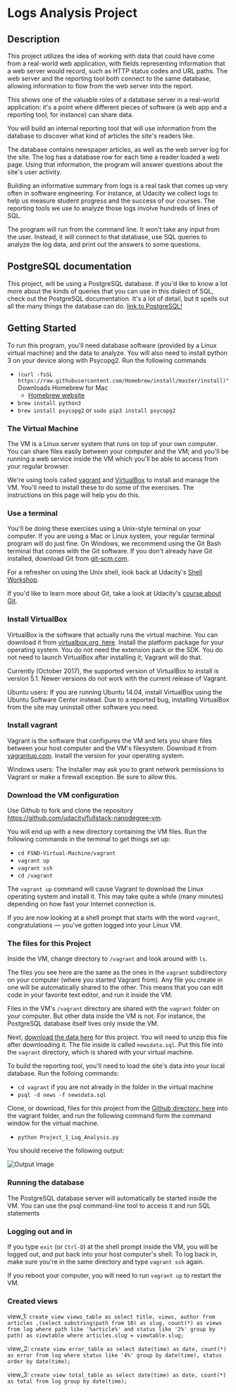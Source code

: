 # Logs Analysis Project
## Description
This project utilizes the idea of working with data that could have come from a real-world web application, with fields representing information that a web server would record, such as HTTP status codes and URL paths. The web server and the reporting tool both connect to the same database, allowing information to flow from the web server into the report.

This shows one of the valuable roles of a database server in a real-world application: it's a point where different pieces of software (a web app and a reporting tool, for instance) can share data.

You will build an internal reporting tool that will use information from the database to discover what kind of articles the site's readers like.

The database contains newspaper articles, as well as the web server log for the site. The log has a database row for each time a reader loaded a web page. Using that information, the program will answer questions about the site's user activity.

Building an informative summary from logs is a real task that comes up very often in software engineering. For instance, at Udacity we collect logs to help us measure student progress and the success of our courses. The reporting tools we use to analyze those logs involve hundreds of lines of SQL.

The program will run from the command line. It won't take any input from the user. Instead, it will connect to that database, use SQL queries to analyze the log data, and print out the answers to some questions.

## PostgreSQL documentation
This project, will be using a PostgreSQL database. If you'd like to know a lot more about the kinds of queries that you can use in this dialect of SQL, check out the PostgreSQL documentation. It's a lot of detail, but it spells out all the many things the database can do. [link to PostgreSQL!](https://www.postgresql.org/docs/9.5/index.html)

## Getting Started
To run this program, you'll need database software (provided by a Linux virtual machine) and the data to analyze. You will also need to install python 3 on your device along with Psycopg2. Run the following commands
* `(curl -fsSL https://raw.githubusercontent.com/Homebrew/install/master/install)"`Downloads Homebrew for Mac
  * [Homebrew website](https://brew.sh)
* `brew install python3`
* `brew install psycopg2` or `sudo pip3 install psycopg2`

### The Virtual Machine
The VM is a Linux server system that runs on top of your own computer. You can share files easily between your computer and the VM; and you'll be running a web service inside the VM which you'll be able to access from your regular browser.

We're using tools called [vagrant](https://www.vagrantup.com) and [VirtualBox](https://www.virtualbox.org/wiki/Download_Old_Builds_5_1) to install and manage the VM. You'll need to install these to do some of the exercises. The instructions on this page will help you do this.

### Use a terminal
You'll be doing these exercises using a Unix-style terminal on your computer. If you are using a Mac or Linux system, your regular terminal program will do just fine. On Windows, we recommend using the Git Bash terminal that comes with the Git software. If you don't already have Git installed, download Git from [git-scm.com](https://git-scm.com/downloads).

For a refresher on using the Unix shell, look back at Udacity's [Shell Workshop](https://www.udacity.com/course/shell-workshop--ud206).

If you'd like to learn more about Git, take a look at Udacity's [course about Git](https://www.udacity.com/course/version-control-with-git--ud123).

### Install VirtualBox
VirtualBox is the software that actually runs the virtual machine. You can download it from [virtualbox.org, here](https://www.virtualbox.org/wiki/Download_Old_Builds_5_1). Install the platform package for your operating system. You do not need the extension pack or the SDK. You do not need to launch VirtualBox after installing it; Vagrant will do that.

Currently (October 2017), the supported version of VirtualBox to install is version 5.1. Newer versions do not work with the current release of Vagrant.

Ubuntu users: If you are running Ubuntu 14.04, install VirtualBox using the Ubuntu Software Center instead. Due to a reported bug, installing VirtualBox from the site may uninstall other software you need.

### Install vagrant
Vagrant is the software that configures the VM and lets you share files between your host computer and the VM's filesystem. Download it from [vagrantup.com](https://www.vagrantup.com). Install the version for your operating system.

Windows users: The Installer may ask you to grant network permissions to Vagrant or make a firewall exception. Be sure to allow this.

### Download the VM configuration
Use Github to fork and clone the repository https://github.com/udacity/fullstack-nanodegree-vm.

You will end up with a new directory containing the VM files.
Run the following commands in the terminal to get things set up:
* `cd FSND-Virtual-Machine/vagrant`
* `vagrant up`
* `vagrant ssh`
* `cd /vagrant`

The `vagrant up` command will cause Vagrant to download the Linux operating system and install it. This may take quite a while (many minutes) depending on how fast your Internet connection is.

If you are now looking at a shell prompt that starts with the word `vagrant`, congratulations — you've gotten logged into your Linux VM.

### The files for this Project
Inside the VM, change directory to `/vagrant` and look around with `ls`.

The files you see here are the same as the ones in the `vagrant` subdirectory on your computer (where you started Vagrant from). Any file you create in one will be automatically shared to the other. This means that you can edit code in your favorite text editor, and run it inside the VM.

Files in the VM's `/vagrant` directory are shared with the `vagrant` folder on your computer. But other data inside the VM is not. For instance, the PostgreSQL database itself lives only inside the VM.

Next, [download the data here](https://d17h27t6h515a5.cloudfront.net/topher/2016/August/57b5f748_newsdata/newsdata.zip) for this project. You will need to unzip this file after downloading it. The file inside is called `newsdata.sql`. Put this file into the `vagrant` directory, which is shared with your virtual machine.

To build the reporting tool, you'll need to load the site's data into your local database. Run the folloing commands:
* `cd vagrant` if you are not already in the folder in the virtual machine
* `psql -d news -f newsdata.sql`

Clone, or download, files for this project from the [Github directory, here](https://github.com/joseakamaru/Fullstack_Pojects_Udacity/tree/master/FSND-Virtual-Machine/vagrant/logAnalysisProject) into the vagrant folder, and run the following command form the command window for the virtual machine.

* `python Project_1_Log_Analysis.py`

You should receive the following output:

![Output Image](/images/output_text.png)

### Running the database
The PostgreSQL database server will automatically be started inside the VM. You can use the psql command-line tool to access it and run SQL statements

### Logging out and in
If you type `exit` (or `Ctrl-D`) at the shell prompt inside the VM, you will be logged out, and put back into your host computer's shell. To log back in, make sure you're in the same directory and type `vagrant ssh` again.

If you reboot your computer, you will need to run `vagrant up` to restart the VM.

### Created views
view_1:
`create view views_table as select title, views, author
            from articles ,(select substring(path from 10) as slug, count(*)
            as views from log where path like '%article%' and
            status like '2%' group by path) as viewtable where
            articles.slug = viewtable.slug;`

view_2:
`create view error_table as select date(time) as date,
            count(*) as error from log where status like '4%'
            group by date(time), status order by date(time);`

view_3:
`create view total_table as select date(time) as date,
            count(*) as total from log group by date(time);`
